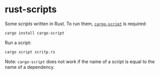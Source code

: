 # rust-scripts

Some *scripts* written in Rust. To run them, [`cargo-script`](https://github.com/DanielKeep/cargo-script) is required:
```
cargo install cargo-script
```
Run a script:
```
cargo script scritp.rs
```

Note: `cargo-script` does not work if the name of a script is equal to the name of a dependency.